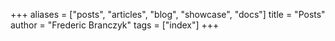 +++
aliases = ["posts", "articles", "blog", "showcase", "docs"]
title = "Posts"
author = "Frederic Branczyk"
tags = ["index"]
+++
